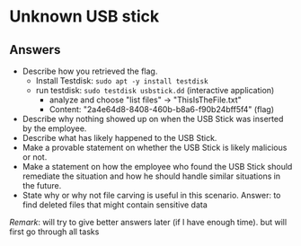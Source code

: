 # Unknown USB stick

## Answers
- Describe how you retrieved the flag.
    - Install Testdisk: `sudo apt -y install testdisk`
    - run testdisk: `sudo testdisk usbstick.dd`  (interactive application)
        - analyze and choose "list files" -> "ThisIsTheFile.txt"
        - Content: "2a4e64d8-8408-460b-b8a6-f90b24bff5f4" (flag)
- Describe why nothing showed up on when the USB Stick was inserted by the employee.
- Describe what has likely happened to the USB Stick.
- Make a provable statement on whether the USB Stick is likely malicious or not.
- Make a statement on how the employee who found the USB Stick should remediate the situation and how he should handle similar situations in the future.
- State why or why not file carving is useful in this scenario.
    Answer: to find deleted files that might contain sensitive data


*Remark*: will try to give better answers later (if I have enough time). but will first go through all tasks
